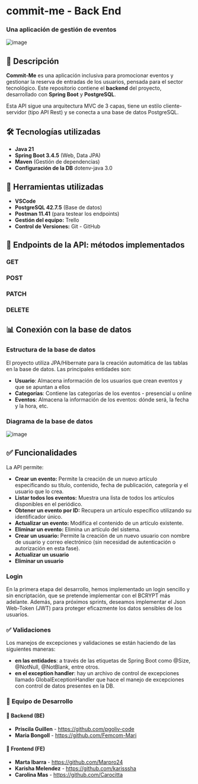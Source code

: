 ﻿# commit-me - Back End
### Una aplicación de gestión de eventos
![image](https://github.com/user-attachments/assets/91bbf268-c037-41fa-8d8e-972e0bb4888c)

## 📖 Descripción
**Commit-Me** es una aplicación inclusiva para promocionar eventos y gestionar la reserva de entradas de los usuarios, pensada para el sector tecnológico.
Este repositorio contiene el **backend** del proyecto, desarrollado con **Spring Boot** y **PostgreSQL**.  

Esta API sigue una arquitectura MVC de 3 capas, tiene un estilo cliente-servidor (tipo API Rest) y se conecta a una base de datos PostgreSQL.

## 🛠️ Tecnologías utilizadas  
- **Java 21**  
- **Spring Boot 3.4.5** (Web, Data JPA)  
- **Maven** (Gestión de dependencias)
- **Configuración de la DB** dotenv-java 3.0

## 📌 Herramientas utilizadas
- **VSCode**
- **PostgreSQL 42.7.5** (Base de datos)
- **Postman 11.41** (para testear los endpoints)
- **Gestión del equipo:** Trello
- **Control de Versiones:** Git - GitHub

## 📡 Endpoints de la API: métodos implementados
### GET
### POST
### PATCH
### DELETE

## 📊 Conexión con la base de datos

### Estructura de la base de datos
El proyecto utiliza JPA/Hibernate para la creación automática de las tablas en la base de datos. Las principales entidades son:

- **Usuario**: Almacena información de los usuarios que crean eventos y que se apuntan a ellos
- **Categorías**: Contiene las categorías de los eventos - presencial u online
- **Eventos**: Almacena la información de los eventos: dónde será, la fecha y la hora, etc.

### Diagrama de la base de datos
![image](https://github.com/user-attachments/assets/fbc4ff2a-262f-4ea9-af02-66f035a5469c)


## ✅ Funcionalidades
La API permite:
- **Crear un evento:** Permite la creación de un nuevo artículo especificando su título, contenido, fecha de publicación, categoría y el usuario que lo crea.
- **Listar todos los eventos:** Muestra una lista de todos los artículos disponibles en el periódico.
- **Obtener un evento por ID:** Recupera un artículo específico utilizando su identificador único.
- **Actualizar un evento:** Modifica el contenido de un artículo existente.
- **Eliminar un evento:** Elimina un artículo del sistema.
- **Crear un usuario:** Permite la creación de un nuevo usuario con nombre de usuario y correo electrónico (sin necesidad de autenticación o autorización en esta fase).
- **Actualizar un usuario**
- **Eliminar un usuario**

### Login
En la primera etapa del desarrollo, hemos implementado un login sencillo y sin encriptación, que se pretende implementar con el BCRYPT más adelante.
Además, para próximos sprints, deseamos implementar el Json Web-Token (JWT) para proteger eficazmente los datos sensibles de los usuarios.

### ✅ Validaciones
Los manejos de excepciones y validaciones se están haciendo de las siguientes maneras:
- **en las entidades**: a través de las etiquetas de Spring Boot como @Size, @NotNull, @NotBlank, entre otros.
- **en el exception handler**: hay un archivo de control de excepciones llamado GlobalExceptionHandler que hace el manejo de excepciones con control de datos presentes en la DB.

### 👥 **Equipo de Desarrollo**  
#### 📂 Backend (BE)  
- **Priscila Guillen** - https://github.com/pgoliv-code
- **Maria Bongoll** - https://github.com/Femcom-Mari

#### 🎨 Frontend (FE)  
- **Marta Ibarra** - https://github.com/Marpro24
- **Karisha Melendez** - https://github.com/karisssha
- **Carolina Mas** - https://github.com/Carocitta
